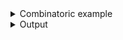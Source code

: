 <details><summary>Combinatoric example</summary>

```no_run
#[derive(Debug, Clone)]
pub struct Options {
    meal: Vec<Meal>,
    premium: bool,
}

#[derive(Debug, Clone)]
struct Meal {
    m: (),
    spicy: Option<usize>,
    drink: bool,
    dish: usize,
}

/// You can mix all sorts of things inside the adjacent group
fn meal() -> impl Parser<Meal> {
    let m = short('o')
        .long("meal")
        .help("A meal [o]rder consists of a main dish with an optional drink")
        .req_flag(());
    let spicy = long("spicy")
        .help("On a scale from 1 to a lot, how spicy do you want your meal?")
        .argument::<usize>("SPICY")
        .optional();
    let drink = long("drink")
        .help("Do you want drink with your meal?")
        .switch();
    let dish = positional::<usize>("DISH").help("Main dish number");
    construct!(Meal {
        m,
        spicy,
        drink,
        dish
    })
    .adjacent()
}

pub fn options() -> OptionParser<Options> {
    let premium = short('p')
        .long("premium")
        .help("Do you want to opt in for premium service?")
        .switch();
    let meal = meal().many();
    construct!(Options { meal, premium }).to_options()
}

fn main() {
    println!("{:?}", options().run())
}
```

</details>
<details><summary>Output</summary>


<div class='bpaf-doc'>
$ app --help<br>
<p><b>Usage</b>: <tt><b>app</b></tt> [<tt><b>-o</b></tt> [<tt><b>--spicy</b></tt>=<tt><i>SPICY</i></tt>] [<tt><b>--drink</b></tt>] <tt><i>DISH</i></tt>]... [<tt><b>-p</b></tt>]</p><p><div>
<b>Available options:</b></div><dl><div style='padding-left: 0.5em'><tt><b>-o</b></tt> [<tt><b>--spicy</b></tt>=<tt><i>SPICY</i></tt>] [<tt><b>--drink</b></tt>] <tt><i>DISH</i></tt></div><dt><tt><b>-o</b></tt>, <tt><b>--meal</b></tt></dt>
<dd>A meal [o]rder consists of a main dish with an optional drink</dd>
<dt><tt><b>    --spicy</b></tt>=<tt><i>SPICY</i></tt></dt>
<dd>On a scale from 1 to a lot, how spicy do you want your meal?</dd>
<dt><tt><b>    --drink</b></tt></dt>
<dd>Do you want drink with your meal?</dd>
<dt><tt><i>DISH</i></tt></dt>
<dd>Main dish number</dd>
<p></p><dt><tt><b>-p</b></tt>, <tt><b>--premium</b></tt></dt>
<dd>Do you want to opt in for premium service?</dd>
<dt><tt><b>-h</b></tt>, <tt><b>--help</b></tt></dt>
<dd>Prints help information</dd>
</dl>
</p>
<style>
div.bpaf-doc {
    padding: 14px;
    background-color:var(--code-block-background-color);
    font-family: "Source Code Pro", monospace;
    margin-bottom: 0.75em;
}
div.bpaf-doc dt { margin-left: 1em; }
div.bpaf-doc dd { margin-left: 3em; }
div.bpaf-doc dl { margin-top: 0; padding-left: 1em; }
div.bpaf-doc  { padding-left: 1em; }
</style>
</div>


Let's start simple - a single flag accepts a bunch of stuff, and eveything is present


<div class='bpaf-doc'>
$ app --meal 330 --spicy 10 --drink<br>
Options { meal: [Meal { m: (), spicy: Some(10), drink: true, dish: 330 }], premium: false }
</div>


You can omit some parts, but also have multiple groups thank to `many`


<div class='bpaf-doc'>
$ app --meal 100 --drink --meal 30 --spicy 10 --meal 50<br>
Options { meal: [Meal { m: (), spicy: None, drink: true, dish: 100 }, Meal { m: (), spicy: Some(10), drink: false, dish: 30 }, Meal { m: (), spicy: None, drink: false, dish: 50 }], premium: false }
</div>


As usual it can be mixed with standalone flags


<div class='bpaf-doc'>
$ app --premium --meal 42<br>
Options { meal: [Meal { m: (), spicy: None, drink: false, dish: 42 }], premium: true }
</div>


Thanks to `many` whole meal part is optional


<div class='bpaf-doc'>
$ app --premium<br>
Options { meal: [], premium: true }
</div>


Error messages should be somewhat descriptive


<div class='bpaf-doc'>
$ app --meal --drink --spicy 500<br>
<b>Error:</b> expected <tt><i>DISH</i></tt>, pass <tt><b>--help</b></tt> for usage information
<style>
div.bpaf-doc {
    padding: 14px;
    background-color:var(--code-block-background-color);
    font-family: "Source Code Pro", monospace;
    margin-bottom: 0.75em;
}
div.bpaf-doc dt { margin-left: 1em; }
div.bpaf-doc dd { margin-left: 3em; }
div.bpaf-doc dl { margin-top: 0; padding-left: 1em; }
div.bpaf-doc  { padding-left: 1em; }
</style>
</div>

</details>